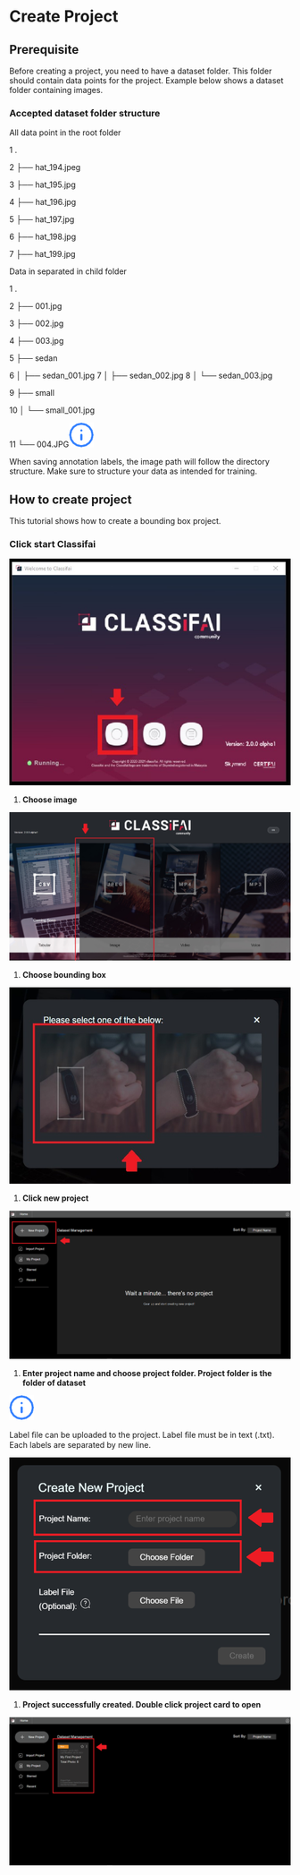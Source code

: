 # Create Project

## Prerequisite

Before creating a project, you need to have a dataset folder. This folder should contain data points for the project. Example below shows a dataset folder containing images.

### Accepted dataset folder structure

All data point in the root folder

1 .

2 ├── hat\_194.jpeg

3 ├── hat\_195.jpg

4 ├── hat\_196.jpg

5 ├── hat\_197.jpg

6 ├── hat\_198.jpg

7 ├── hat\_199.jpg

Data in separated in child folder

1 .

2 ├── 001.jpg

3 ├── 002.jpg

4 ├── 003.jpg

5 ├── sedan

6 │ ├── sedan\_001.jpg 7 │ ├── sedan\_002.jpg 8 │ └── sedan\_003.jpg

9 ├── small

10 │ └── small\_001.jpg

11 └── 004.JPG![](../../.gitbook/assets/0.png)

When saving annotation labels, the image path will follow the directory structure. Make sure to structure your data as intended for training.

## How to create project

This tutorial shows how to create a bounding box project.

### Click start Classifai

![](../../.gitbook/assets/1%20%2811%29.jpeg)

1. **Choose image**

![](../../.gitbook/assets/2%20%285%29.jpeg)

1. **Choose bounding box**

![](../../.gitbook/assets/3%20%287%29.jpeg)

1. **Click new project**

![](../../.gitbook/assets/4%20%282%29.png)

1. **Enter project name and choose project folder. Project folder is the folder of dataset**

![](../../.gitbook/assets/5%20%282%29.png)

Label ﬁle can be uploaded to the project. Label ﬁle must be in text \(.txt\). Each labels are separated by new line.

![](../../.gitbook/assets/6%20%283%29.png)

1. **Project successfully created. Double click project card to open**

![](../../.gitbook/assets/7.png)


